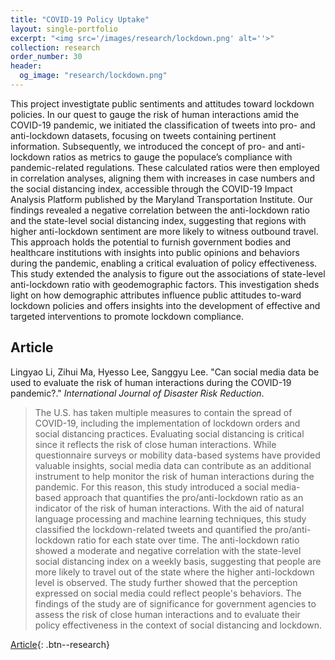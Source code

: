 ```yaml
---
title: "COVID-19 Policy Uptake"
layout: single-portfolio
excerpt: "<img src='/images/research/lockdown.png' alt=''>"
collection: research
order_number: 30
header: 
  og_image: "research/lockdown.png"
---
```


This project investigtate public sentiments and attitudes toward lockdown policies. In our quest to gauge the risk of human interactions amid the COVID-19 pandemic, we initiated the classification of tweets into pro- and anti-lockdown datasets, focusing on tweets containing pertinent information. Subsequently, we introduced the concept of pro- and anti-lockdown ratios as metrics to gauge the populace’s compliance with pandemic-related regulations. These calculated ratios were then employed in correlation analyses, aligning them with increases in case numbers and the social distancing index, accessible through the COVID-19 Impact Analysis Platform published by the Maryland Transportation Institute. Our findings revealed a negative correlation between the anti-lockdown ratio and the state-level social distancing index, suggesting that regions with higher anti-lockdown sentiment are more likely to witness outbound travel. This approach holds the potential to furnish government bodies and healthcare institutions with insights into public opinions and behaviors during the pandemic, enabling a critical evaluation of policy effectiveness. This study extended the analysis to figure out the associations of state-level anti-lockdown ratio with geodemographic factors. This investigation sheds light on how demographic attributes influence public attitudes to-ward lockdown policies and offers insights into the development of effective and targeted interventions to promote lockdown compliance. 

## Article

Lingyao Li, Zihui Ma, Hyesso Lee, Sanggyu Lee. "Can social media data be used to evaluate the risk of human interactions during the COVID-19 pandemic?." *International Journal of Disaster Risk Reduction*.

> The U.S. has taken multiple measures to contain the spread of COVID-19, including the implementation of lockdown orders and social distancing practices. Evaluating social distancing is critical since it reflects the risk of close human interactions. While questionnaire surveys or mobility data-based systems have provided valuable insights, social media data can contribute as an additional instrument to help monitor the risk of human interactions during the pandemic. For this reason, this study introduced a social media-based approach that quantifies the pro/anti-lockdown ratio as an indicator of the risk of human interactions. With the aid of natural language processing and machine learning techniques, this study classified the lockdown-related tweets and quantified the pro/anti-lockdown ratio for each state over time. The anti-lockdown ratio showed a moderate and negative correlation with the state-level social distancing index on a weekly basis, suggesting that people are more likely to travel out of the state where the higher anti-lockdown level is observed. The study further showed that the perception expressed on social media could reflect people's behaviors. The findings of the study are of significance for government agencies to assess the risk of close human interactions and to evaluate their policy effectiveness in the context of social distancing and lockdown.

[Article](https://doi.org/10.1016/j.ijdrr.2021.102142){: .btn--research} 


